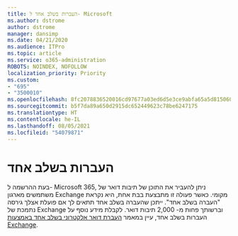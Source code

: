 ```yaml
---
title: העברות בשלב אחד ל- Microsoft
ms.author: dstrome
author: dstrome
manager: dansimp
ms.date: 04/21/2020
ms.audience: ITPro
ms.topic: article
ms.service: o365-administration
ROBOTS: NOINDEX, NOFOLLOW
localization_priority: Priority
ms.custom:
- "695"
- "3500010"
ms.openlocfilehash: 8fc2078836520016cd97677a03ed6d5e3ce9abfa65a5d815060630c222e1d3d8
ms.sourcegitcommit: b5f7da89a650d2915dc652449623c78be6247175
ms.translationtype: HT
ms.contentlocale: he-IL
ms.lasthandoff: 08/05/2021
ms.locfileid: "54079871"
---
```

# <a name="cutover-migrations"></a>העברות בשלב אחד

בעת ההרשמה ל- Microsoft 365, ניתן להעביר את התוכן של תיבות דואר של משתמשים מארגון Exchange מקומי. כאשר פעולה זו מתבצעת בבת אחת, היא נקראת "העברה בשלב אחד". ייתכן שהעברה בשלב אחד תתאים לך אם פועלת אצלך גירסה נתמכת של Exchange וברשותך פחות מ- 2,000 תיבות דואר. לקבלת מידע נוסף על העברות בשלב אחד, עיין במאמר [העברת דואר אלקטרוני בשלב אחד באמצעות Exchange](https://docs.microsoft.com/Exchange/mailbox-migration/cutover-migration-to-office-365).
  